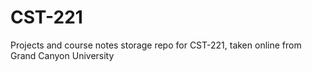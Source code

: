 # CST-221
Projects and course notes storage repo for CST-221, taken online from Grand Canyon University
